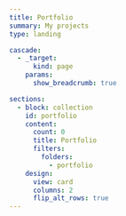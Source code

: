 ```yaml
---
title: Portfolio
summary: My projects
type: landing

cascade:
  - _target:
      kind: page
    params:
      show_breadcrumb: true

sections:
  - block: collection
    id: portfolio
    content:
      count: 0
      title: Portfolio
      filters:
        folders:
          - portfolio
    design:
      view: card
      columns: 2
      flip_alt_rows: true
---
```

